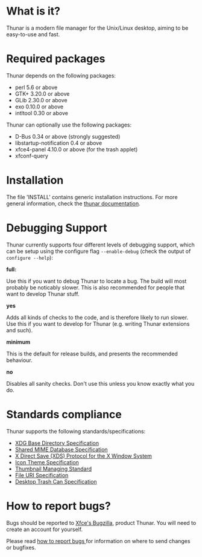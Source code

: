 What is it?
===========

Thunar is a modern file manager for the Unix/Linux desktop, aiming to be easy-to-use and fast.

Required packages
=================

Thunar depends on the following packages:

 - perl 5.6 or above
 - GTK+ 3.20.0 or above
 - GLib 2.30.0 or above
 - exo 0.10.0 or above
 - intltool 0.30 or above

Thunar can optionally use the following packages:

 - D-Bus 0.34 or above (strongly suggested)
 - libstartup-notification 0.4 or above
 - xfce4-panel 4.10.0 or above (for the trash applet)
 - xfconf-query

Installation
============

The file 'INSTALL' contains generic installation instructions. For more general information, check the [thunar documentation](https://docs.xfce.org/xfce/thunar/start).

Debugging Support
=================

Thunar currently supports four different levels of debugging support, which can be setup using the configure flag `--enable-debug` (check the output of `configure --help`):

**full:**

Use this if you want to debug Thunar to locate a bug. The build will most probably be noticably slower. This is also recommended for people that want to develop Thunar stuff.

**yes**

Adds all kinds of checks to the code, and is therefore likely to run slower. Use this if you want to develop for Thunar (e.g. writing Thunar extensions and such).

**minimum**

This is the default for release builds, and presents the recommended behaviour.

**no**

Disables all sanity checks. Don't use this unless you know exactly what you do.

Standards compliance
====================

Thunar supports the following standards/specifications:

  * [XDG Base Directory Specification](https://freedesktop.org/wiki/Specifications/basedir-spec)
  * [Shared MIME Database Specification](https://freedesktop.org/wiki/Specifications/shared-mime-info-spec)
  * [X Direct Save (XDS) Protocol for the X Window System](https://freedesktop.org/wiki/Specifications/direct-save)
  * [Icon Theme Specification](https://freedesktop.org/wiki/Specifications/icon-theme-spec)
  * [Thumbnail Managing Standard](https://freedesktop.org/wiki/Specifications/thumbnails)
  * [File URI Specification](https://freedesktop.org/wiki/Specifications/file-uri-spec)
  * [Desktop Trash Can Specification](https://freedesktop.org/wiki/Specifications/trash-spec)

How to report bugs?
===================

Bugs should be reported to [Xfce's Bugzilla](https://bugzilla.xfce.org), product Thunar. You will need to create an account for yourself.

Please read [how to report bugs ](https://docs.xfce.org/contribute/start#bug_reporting_and_testing) for information on where to send changes or bugfixes.
